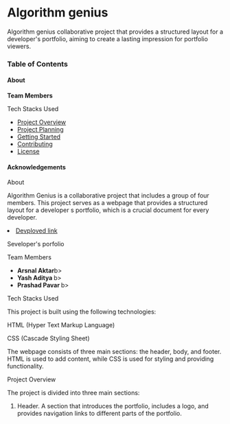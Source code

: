 <h1>Algorithm genius</h1>

<p>Algorithm genius collaborative project that provides a structured layout for a developer's portfolio, aiming to create a lasting impression for portfolio viewers.</p>

<h3>Table of Contents</h3>

<h4>About</h4>

<strong>Team Members</strong>

Tech Stacks Used

<ul>
  <li><a href="https://example.com">Project Overview </a></li>
  <li><a href="#">Project Planning </a></li>
  <li><a href="#">Getting Started</a></li>
    <li><a href="#"> Contributing</a></li>
    <li><a href="#">License</a></li>
</ul>

<h4>Acknowledgements</h4>

<p>About</p>

Algorithm Genius is a collaborative project that includes a group of four members. This project serves as a webpage that provides a structured layout for a developer s portfolio, which is a crucial document for every developer.

  <li><a href="https://6580498aa6dfa74458b11a6a--unrivaled-gumdrop-af0e38.netlify.app/">Devploved link </a></li>

Seveloper's porfolio

Team Members

<ul>
  <li><b>Arsnal Aktar</b>b></li>
  <li><b> Yash Aditya </b>b> </li>
  <li><b>Prashad Pavar </b>b></li>
   
</ul>

Tech Stacks Used

This project is built using the following technologies:

HTML (Hyper Text Markup Language)

CSS (Cascade Styling Sheet)

The webpage consists of three main sections: the header, body, and footer. HTML is used to add content, while CSS is used for styling and providing functionality.

Project Overview

The project is divided into three main sections:

1. Header. A section that introduces the portfolio, includes a logo, and provides navigation links to different parts of the portfolio.
